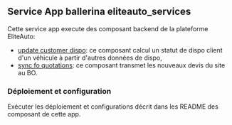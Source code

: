 ## Service App ballerina eliteauto_services

Cette service app execute des composant backend de la plateforme EliteAuto:
* [update customer dispo](../../modules/update_customer_dispo/README.md): ce composant calcul un statut de dispo client d'un véhicule à partir d'autres données de dispo,
* [sync fo quotations](../../modules/sync_fo_quotations/README.md): ce composant transmet les nouveaux devis du site au BO.

### Déploiement et configuration

Exécuter les déploiement et configurations décrit dans les README des composant de cette app.